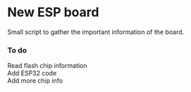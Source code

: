 # New ESP board

Small script to gather the important information of the board.

### To do  
Read flash chip information  
Add ESP32 code  
Add more chip info  
